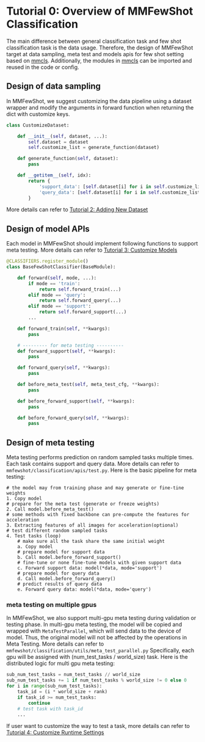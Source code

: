 # Tutorial 0: Overview of MMFewShot Classification

The main difference between general classification task and few shot classification task
is the data usage.
Therefore, the design of MMFewShot target at data sampling, meta test and models apis for few shot setting based on [mmcls](https://github.com/open-mmlab/mmclassification).
Additionally, the modules in [mmcls](https://github.com/open-mmlab/mmclassification) can be imported and reused in the code or config.


## Design of data sampling
In MMFewShot, we suggest customizing the data pipeline using a dataset wrapper and modify the arguments in forward
function when returning the dict with customize keys.

```python
class CustomizeDataset:

    def __init__(self, dataset, ...):
        self.dataset = dataset
        self.customize_list = generate_function(dataset)

    def generate_function(self, dataset):
        pass

    def __getitem__(self, idx):
        return {
            'support_data': [self.dataset[i] for i in self.customize_list],
            'query_data': [self.dataset[i] for i in self.customize_list]
        }
```
More details can refer to [Tutorial 2: Adding New Dataset](https://mmfewshot.readthedocs.io/en/latest/classification/customize_dataset.html)


## Design of model APIs
Each model in MMFewShot should implement following functions to support meta testing.
More details can refer to [Tutorial 3: Customize Models](https://mmfewshot.readthedocs.io/en/latest/classification/customize_models.html)

```python
@CLASSIFIERS.register_module()
class BaseFewShotClassifier(BaseModule):

    def forward(self, mode, ...):
        if mode == 'train':
            return self.forward_train(...)
        elif mode == 'query':
            return self.forward_query(...)
        elif mode == 'support':
            return self.forward_support(...)
        ...

    def forward_train(self, **kwargs):
        pass

    # --------- for meta testing ----------
    def forward_support(self, **kwargs):
        pass

    def forward_query(self, **kwargs):
        pass

    def before_meta_test(self, meta_test_cfg, **kwargs):
        pass

    def before_forward_support(self, **kwargs):
        pass

    def before_forward_query(self, **kwargs):
        pass

```


## Design of meta testing
Meta testing performs prediction on random sampled tasks multiple times.
Each task contains support and query data.
More details can refer to `mmfewshot/classification/apis/test.py`.
Here is the basic pipeline for meta testing:

```text
# the model may from training phase and may generate or fine-tine weights
1. Copy model
# prepare for the meta test (generate or freeze weights)
2. Call model.before_meta_test()
# some methods with fixed backbone can pre-compute the features for acceleration
3. Extracting features of all images for acceleration(optional)
# test different random sampled tasks
4. Test tasks (loop)
    # make sure all the task share the same initial weight
    a. Copy model
    # prepare model for support data
    b. Call model.before_forward_support()
    # fine-tune or none fine-tune models with given support data
    c. Forward support data: model(*data, mode='support')
    # prepare model for query data
    d. Call model.before_forward_query()
    # predict results of query data
    e. Forward query data: model(*data, mode='query')
```

### meta testing on multiple gpus
In MMFewShot, we also support multi-gpu meta testing during
validation or testing phase.
In multi-gpu meta testing, the model will be copied and wrapped with `MetaTestParallel`, which will
send data to the device of model.
Thus, the original model will not be affected by the operations in Meta Testing.
More details can refer to `mmfewshot/classification/utils/meta_test_parallel.py`
Specifically, each gpu will be assigned with (num_test_tasks / world_size) task.
Here is the distributed logic for multi gpu meta testing:
```python
sub_num_test_tasks = num_test_tasks // world_size
sub_num_test_tasks += 1 if num_test_tasks % world_size != 0 else 0
for i in range(sub_num_test_tasks):
    task_id = (i * world_size + rank)
    if task_id >= num_test_tasks:
        continue
    # test task with task_id
    ...
```
If user want to customize the way to test a task, more details can refer to [Tutorial 4: Customize Runtime Settings](https://mmfewshot.readthedocs.io/en/latest/classification/customize_runtime.html)
